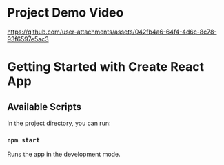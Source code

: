 
# Project Demo Video

https://github.com/user-attachments/assets/042fb4a6-64f4-4d6c-8c78-93f6597e5ac3

# Getting Started with Create React App

## Available Scripts

In the project directory, you can run:

### `npm start`

Runs the app in the development mode.

